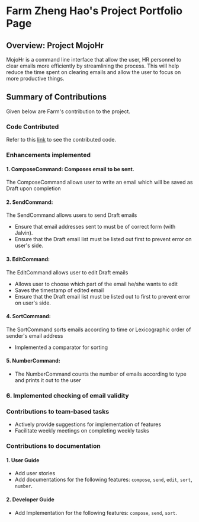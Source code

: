 # Farm Zheng Hao's Project Portfolio Page

## Overview: Project MojoHr
MojoHr is a command line interface that allow the user, HR personnel to clear
emails more efficiently by streamlining the process.
This will help reduce the time spent on clearing emails and allow the user to focus on more productive things.

## Summary of Contributions
Given below are Farm's contribution to the project.

### Code Contributed
Refer to this [link](https://nus-cs2113-ay2021s2.github.io/tp-dashboard/?search=farmzh98&sort=groupTitle&sortWithin=title&since=2021-03-05&timeframe=commit&mergegroup=&groupSelect=groupByRepos&breakdown=false&tabOpen=true&tabType=authorship&zFR=false&tabAuthor=FarmZH98&tabRepo=AY2021S2-CS2113-W10-2%2Ftp%5Bmaster%5D&authorshipIsMergeGroup=false&authorshipFileTypes=docs~functional-code~test-code~other)
to see the contributed code.

### Enhancements implemented
#### 1. ComposeCommand: Composes email to be sent.
The ComposeCommand allows user to write an email which will be saved as Draft upon completion

#### 2. SendCommand: 
The SendCommand allows users to send Draft emails 
* Ensure that email addresses sent to must be of correct form (with Jalvin).
* Ensure that the Draft email list must be listed out first to prevent error on user's side.

#### 3. EditCommand: 
The EditCommand allows user to edit Draft emails
* Allows user to choose which part of the email he/she wants to edit
* Saves the timestamp of edited email
* Ensure that the Draft email list must be listed out to first to prevent error on user's side.

#### 4. SortCommand:
The SortCommand sorts emails according to time or Lexicographic order of sender's email address
* Implemented a comparator for sorting

#### 5. NumberCommand:
* The NumberCommand counts the number of emails according to type and prints it out to the user

### 6. Implemented checking of email validity

### Contributions to team-based tasks
* Actively provide suggestions for implementation of features
* Facilitate weekly meetings on completing weekly tasks

### Contributions to documentation
#### 1. User Guide
* Add user stories
* Add documentations for the following features: `compose`, `send`, `edit`, `sort`, `number`.

#### 2. Developer Guide
* Add Implementation for the following features: `compose`, `send`, `sort`.